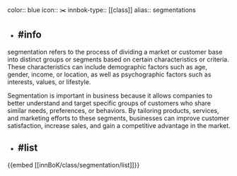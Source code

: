 color:: blue
icon:: ✂️
innbok-type:: [[class]]
alias:: segmentations

- ## #info 
segmentation refers to the process of dividing a market or customer base into distinct groups or segments based on certain characteristics or criteria. These characteristics can include demographic factors such as age, gender, income, or location, as well as psychographic factors such as interests, values, or lifestyle.

Segmentation is important in business because it allows companies to better understand and target specific groups of customers who share similar needs, preferences, or behaviors. By tailoring products, services, and marketing efforts to these segments, businesses can improve customer satisfaction, increase sales, and gain a competitive advantage in the market.
- ## #list 
{{embed [[innBoK/class/segmentation/list]]}}

